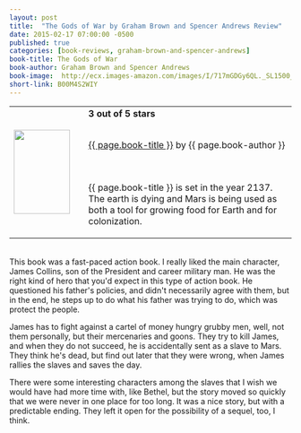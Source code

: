 ```yaml
---
layout: post
title:  "The Gods of War by Graham Brown and Spencer Andrews Review"
date: 2015-02-17 07:00:00 -0500
published: true
categories: [book-reviews, graham-brown-and-spencer-andrews]
book-title: The Gods of War
book-author: Graham Brown and Spencer Andrews
book-image:  http://ecx.images-amazon.com/images/I/717mGDGy6QL._SL1500_.jpg
short-link: B00M4S2WIY
---
```


<table>
 <tr>
<td><a href="http://amzn.com/{{ page.short-link }}" target="_blank"><img src="{{ page.book-image }}" style="height:150px; width:100px;"/></a></td>
  <td style="vertical-align:center; padding-left:25px;">
    <b>3 out of 5 stars</b><br/><br/>

<a href="http://amzn.com/{{ page.short-link }}" target="_blank"> {{ page.book-title }}</a> by {{ page.book-author }}

<br/><br/> {{ page.book-title }} is set in the year 2137. The earth is dying and Mars is being used as both a tool for growing food for Earth and for colonization. 

  </td>
 </tr>
</table>

<br/>This book was a fast-paced action book. I really liked the main character, James Collins, son of the President and career military man. He was the right kind of hero that you'd expect in this type of action book. He questioned his father's policies, and didn't necessarily agree with them, but in the end, he steps up to do what his father was trying to do, which was protect the people.

James has to fight against a cartel of money hungry grubby men, well, not them personally, but their mercenaries and goons. They try to kill James, and when they do not succeed, he is accidentally sent as a slave to Mars. They think he's dead, but find out later that they were wrong, when James rallies the slaves and saves the day.

There were some interesting characters among the slaves that I wish we would have had more time with, like Bethel, but the story moved so quickly that we were never in one place for too long. It was a nice story, but with a predictable ending. They left it open for the possibility of a sequel, too, I think.
